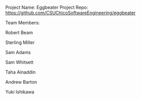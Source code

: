 Project Name: Eggbeater
Project Repo: https://github.com/CSUChicoSoftwareEngineering/eggbeater

Team Members:

Robert Beam

Sterling Miller

Sam Adams

Sam Whitsett

Taha Ainaddin

Andrew Barton

Yuki Ishikawa
